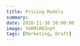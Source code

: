 ```yaml
---
title: Pricing Models
summary:
date: 2020-11-30 10:00:00
image: YmRMlRD3npY
tags: [Marketing, Draft]
---
```


